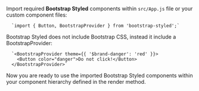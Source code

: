 Import required **Bootstrap Styled** components within `src/App.js` file or your custom component files:

      `import { Button, BootstrapProvider } from 'bootstrap-styled';`

Bootstrap Styled does not include Bootstrap CSS, instead it include a BootstrapProvider:

      `<BootstrapProvider theme={{ '$brand-danger': 'red' }}>
        <Button color="danger">Do not click!</Button>
      </BootstrapProvider>`

Now you are ready to use the imported Bootstrap Styled components within your component hierarchy defined in the render method.
